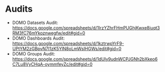 # Audits
 - DOMO Datasets Audit: https://docs.google.com/spreadsheets/d/1IrzYZhrFHmPUGhjKwxe8iuqt3RM3fC76mYkoznwegfw/edit#gid=0
 - DOMO Dashboards Audit: https://docs.google.com/spreadsheets/d/1kztrwpYrF9-UPtYM2zGBpvN7I1zK5YlN8oLmWsIHGWs/edit#gid=0
 - DOMO Groups Audit: https://docs.google.com/spreadsheets/d/1dUIy9udnWCPJGNh2bXkeo6C7Lu8VyCHqA-oymmfeyZc/edit#gid=0
